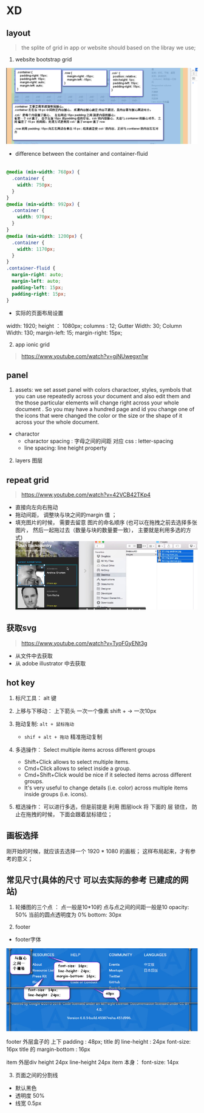 # XD

## layout 

> the splite of grid in app or website should based on the libray we use;

1. website bootstrap grid

![](./images/bootstrap-grid.png)

* difference between the container and container-fluid 

```css

@media (min-width: 768px) {
  .container {
    width: 750px;
  }
}
@media (min-width: 992px) {
  .container {
    width: 970px;
  }
}
@media (min-width: 1200px) {
  .container {
    width: 1170px;
  }
}
.container-fluid {
  margin-right: auto;
  margin-left: auto;
  padding-left: 15px;
  padding-right: 15px;
}

```

* 实际的页面布局设置

width: 1920; height ： 1080px;
columns : 12; Gutter Width: 30; Column Width: 130; margin-left: 15; margin-right: 15px;

2. app ionic grid


> https://www.youtube.com/watch?v=gjNUwegxn1w

## panel

1. assets: we set asset panel with colors charactoer, styles, symbols that you can use repeatedly across your document and also edit them and the those particular elements will change right across your whole document . So you may have a hundred page and id you change one of the icons that were changed the color or the size or the shape of it across your the whole document.

* charactor 
    + charactor spacing : 字母之间的间距 对应 css : letter-spacing
    + line spacing:  line height property

2. layers 图层

## repeat grid
> https://www.youtube.com/watch?v=42VCB42TKp4

* 直接向左向右拖动
* 拖动间距， 调整块与块之间的margin 值 ；
* 填充图片的时候， 需要去留意 图片的命名顺序 (也可以在拖拽之前去选择多张图片， 然后一起拖过去（数量与块的数量要一致）， 主要就是利用多选的方式)
![](./images/repeat_grid.jpg)



## 获取svg 

> https://www.youtube.com/watch?v=TyoFGyENt3g

* 从文件中去获取
* 从 adobe illustrator 中去获取

## hot key

1. 标尺工具： alt 键

2. 上移与下移动： 上下箭头 一次一个像素  shift + -> 一次10px 

3. 拖动复制: `alt + 鼠标拖动` 
    *  `shif + alt + 拖动` 精准拖动复制

4. 多选操作： Select multiple items across different groups
    + Shift+Click allows to select multiple items. 
    + Cmd+Click allows to select inside a group. 
    + Cmd+Shift+Click would be nice if it selected items across different groups.
    + It's very useful to change details (i.e. color) across multiple items inside groups (i.e. icons).
5. 框选操作： 可以进行多选，但是前提是 利用 图层lock 将 下面的 层 锁住， 防止在拖拽的时候， 下面会跟着鼠标错位；

## 画板选择

刚开始的时候，就应该去选择一个 1920 * 1080 的画板； 这样布局起来，才有参考的意义；

## 常见尺寸(具体的尺寸 可以去实际的参考 已建成的网站)

1. 轮播图的三个点 ： 点一般是10*10的 点与点之间的间距一般是10 opacity: 50% 当前的圆点透明度为 0%  bottom: 30px 


2. footer

* footer字体

![](./images/footer_font.jpg)

footer 外层盒子的 上下 padding : 48px;
title 的 line-height : 24px  font-size: 16px
title 的 margin-bottom : 16px 

item 外层div height 24px line-height 24px
item 本身： font-size: 14px

3. 页面之间的分割线 

* 默认黑色
* 透明度 50%
* 线宽 0.5px


